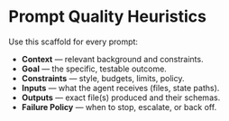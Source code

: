 # Prompt Quality Heuristics

Use this scaffold for every prompt:
- **Context** — relevant background and constraints.
- **Goal** — the specific, testable outcome.
- **Constraints** — style, budgets, limits, policy.
- **Inputs** — what the agent receives (files, state paths).
- **Outputs** — exact file(s) produced and their schemas.
- **Failure Policy** — when to stop, escalate, or back off.
